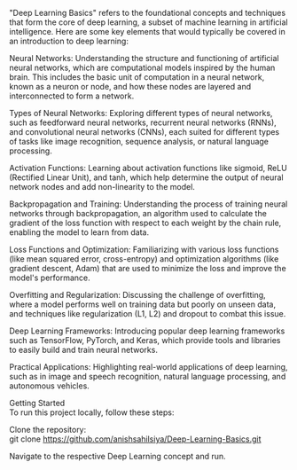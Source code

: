 "Deep Learning Basics" refers to the foundational concepts and techniques that form the core of deep learning, a subset of machine learning in artificial intelligence. Here are some key elements that would typically be covered in an introduction to deep learning:

Neural Networks: Understanding the structure and functioning of artificial neural networks, which are computational models inspired by the human brain. This includes the basic unit of computation in a neural network, known as a neuron or node, and how these nodes are layered and interconnected to form a network.

Types of Neural Networks: Exploring different types of neural networks, such as feedforward neural networks, recurrent neural networks (RNNs), and convolutional neural networks (CNNs), each suited for different types of tasks like image recognition, sequence analysis, or natural language processing.

Activation Functions: Learning about activation functions like sigmoid, ReLU (Rectified Linear Unit), and tanh, which help determine the output of neural network nodes and add non-linearity to the model.

Backpropagation and Training: Understanding the process of training neural networks through backpropagation, an algorithm used to calculate the gradient of the loss function with respect to each weight by the chain rule, enabling the model to learn from data.

Loss Functions and Optimization: Familiarizing with various loss functions (like mean squared error, cross-entropy) and optimization algorithms (like gradient descent, Adam) that are used to minimize the loss and improve the model's performance.

Overfitting and Regularization: Discussing the challenge of overfitting, where a model performs well on training data but poorly on unseen data, and techniques like regularization (L1, L2) and dropout to combat this issue.

Deep Learning Frameworks: Introducing popular deep learning frameworks such as TensorFlow, PyTorch, and Keras, which provide tools and libraries to easily build and train neural networks.

Practical Applications: Highlighting real-world applications of deep learning, such as in image and speech recognition, natural language processing, and autonomous vehicles.

Getting Started\
To run this project locally, follow these steps:

Clone the repository:\
git clone https://github.com/anishsahilsiya/Deep-Learning-Basics.git

Navigate to the respective Deep Learning concept and run.

